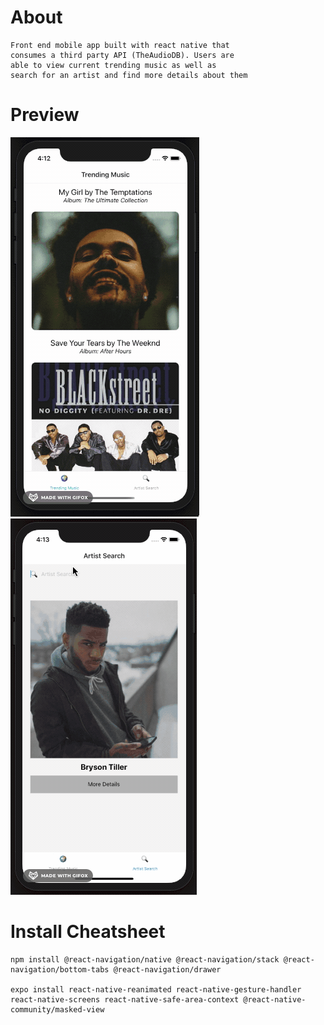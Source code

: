 # About

    Front end mobile app built with react native that
    consumes a third party API (TheAudioDB). Users are
    able to view current trending music as well as
    search for an artist and find more details about them

# Preview

![](assets/preview1.gif)
![](assets/preview2.gif)

# Install Cheatsheet

    npm install @react-navigation/native @react-navigation/stack @react-navigation/bottom-tabs @react-navigation/drawer

    expo install react-native-reanimated react-native-gesture-handler react-native-screens react-native-safe-area-context @react-native-community/masked-view
